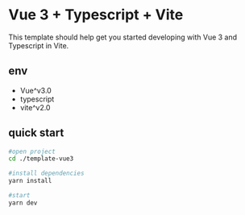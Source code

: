 # Vue 3 + Typescript + Vite

This template should help get you started developing with Vue 3 and Typescript in Vite.

## env

- Vue^v3.0
- typescript
- vite^v2.0

## quick start

```bash
#open project
cd ./template-vue3

#install dependencies
yarn install

#start
yarn dev
```
